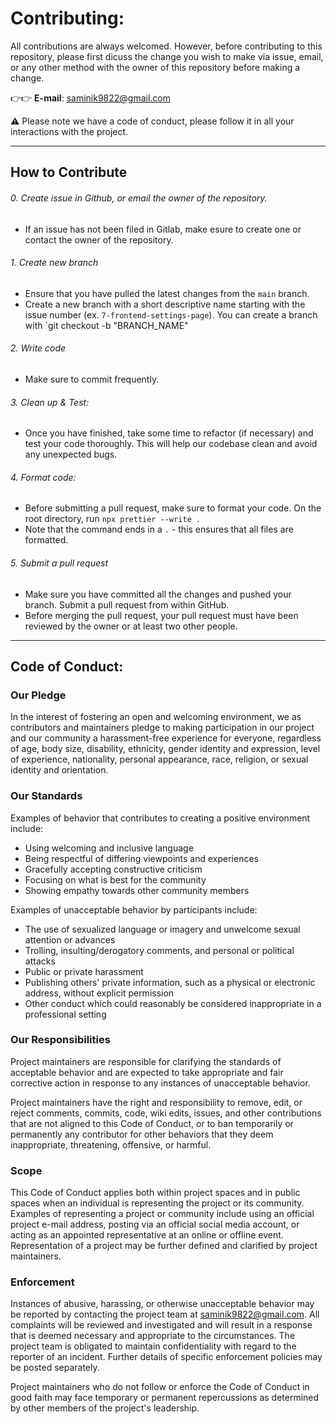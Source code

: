# Contributing:
All contributions are always welcomed.
However, before contributing to this repository, please first dicuss the change you wish to make via issue, email, or any other method with the owner of this repository before making a change.

👉👉 **E-mail**: saminik9822@gmail.com

⚠️ Please note we have a code of conduct, please follow it in all your interactions with the project.

---
## How to Contribute
###### 0. Create issue in Github, or email the owner of the repository.
- If an issue has not been filed in Gitlab, make esure to create one or contact the owner of the repository.
###### 1. Create new branch
- Ensure that you have pulled the latest changes from the `main` branch.
- Create a new branch with a short descriptive name starting with the issue number (ex. `7-frontend-settings-page`). You can create a branch with `git checkout -b "BRANCH_NAME"
###### 2. Write code
- Make sure to commit frequently.
###### 3. Clean up & Test:
- Once you have finished, take some time to refactor (if necessary) and test your code thoroughly. This will help our codebase clean and avoid any unexpected bugs.
###### 4. Format code:
- Before submitting a pull request, make sure to format your code. On the root directory, run `npx prettier --write .` 
- Note that the command ends in a `.` - this ensures that all files are formatted.
###### 5. Submit a pull request
- Make sure you have committed all the changes and pushed your branch. Submit a pull request from within GitHub. 
- Before merging the pull request, your pull request must have been reviewed by the owner or at least two other people.

---
## Code of Conduct:
### Our Pledge

In the interest of fostering an open and welcoming environment, we as
contributors and maintainers pledge to making participation in our project and
our community a harassment-free experience for everyone, regardless of age, body
size, disability, ethnicity, gender identity and expression, level of experience,
nationality, personal appearance, race, religion, or sexual identity and
orientation.

### Our Standards

Examples of behavior that contributes to creating a positive environment
include:

* Using welcoming and inclusive language
* Being respectful of differing viewpoints and experiences
* Gracefully accepting constructive criticism
* Focusing on what is best for the community
* Showing empathy towards other community members

Examples of unacceptable behavior by participants include:

* The use of sexualized language or imagery and unwelcome sexual attention or
advances
* Trolling, insulting/derogatory comments, and personal or political attacks
* Public or private harassment
* Publishing others' private information, such as a physical or electronic
  address, without explicit permission
* Other conduct which could reasonably be considered inappropriate in a
  professional setting

### Our Responsibilities

Project maintainers are responsible for clarifying the standards of acceptable
behavior and are expected to take appropriate and fair corrective action in
response to any instances of unacceptable behavior.

Project maintainers have the right and responsibility to remove, edit, or
reject comments, commits, code, wiki edits, issues, and other contributions
that are not aligned to this Code of Conduct, or to ban temporarily or
permanently any contributor for other behaviors that they deem inappropriate,
threatening, offensive, or harmful.

### Scope

This Code of Conduct applies both within project spaces and in public spaces
when an individual is representing the project or its community. Examples of
representing a project or community include using an official project e-mail
address, posting via an official social media account, or acting as an appointed
representative at an online or offline event. Representation of a project may be
further defined and clarified by project maintainers.

### Enforcement

Instances of abusive, harassing, or otherwise unacceptable behavior may be
reported by contacting the project team at saminik9822@gmail.com. All
complaints will be reviewed and investigated and will result in a response that
is deemed necessary and appropriate to the circumstances. The project team is
obligated to maintain confidentiality with regard to the reporter of an incident.
Further details of specific enforcement policies may be posted separately.

Project maintainers who do not follow or enforce the Code of Conduct in good
faith may face temporary or permanent repercussions as determined by other
members of the project's leadership.
